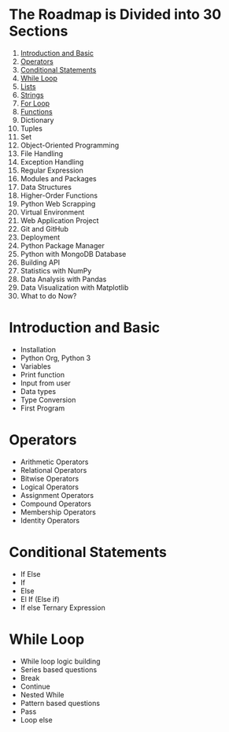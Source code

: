 # The Roadmap is Divided into 30 Sections
1. [Introduction and Basic](#introduction-and-basic)
2. [Operators](#operators)
3. [Conditional Statements](#conditional-statements)
4. [While Loop](#while-loops)
5. [Lists](#lists) 
6. [Strings](#strings)
7. [For Loop](#for-loop)
8. [Functions](#function)
9. Dictionary  
10. Tuples  
11. Set 
12. Object-Oriented Programming 
13. File Handling 
14. Exception Handling 
15. Regular Expression 
16. Modules and Packages 
17. Data Structures 
18. Higher-Order Functions 
19. Python Web Scrapping 
20. Virtual Environment 
21. Web Application Project 
22. Git and GitHub 
23. Deployment 
24. Python Package Manager 
25. Python with MongoDB Database 
26. Building API 
27. Statistics with NumPy 
28. Data Analysis with Pandas 
29. Data Visualization with Matplotlib 
30. What to do Now?

# Introduction and Basic
- Installation
- Python Org, Python 3
- Variables
- Print function
- Input from user
- Data types
- Type Conversion
- First Program
# Operators
- Arithmetic Operators
- Relational Operators
- Bitwise Operators
- Logical Operators
- Assignment Operators
- Compound Operators
- Membership Operators 
- Identity Operators
# Conditional Statements
- If Else
- If
- Else
- El If (Else if)
- If else Ternary Expression
# While Loop
- While loop logic building
- Series based questions
- Break
- Continue
- Nested While
- Pattern based questions
- Pass
- Loop else

